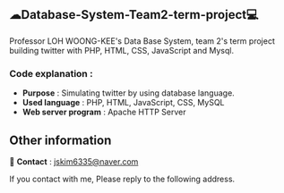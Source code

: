 ## ☁Database-System-Team2-term-project💻
Professor LOH WOONG-KEE's Data Base System, team 2's term project building twitter with PHP, HTML, CSS, JavaScript and Mysql. 

### Code explanation : 
- **Purpose** : Simulating twitter by using database language.
- **Used language** : PHP, HTML, JavaScript, CSS, MySQL
- **Web server program** : Apache HTTP Server

## Other information
📧 **Contact** : jskim6335@naver.com

If you contact with me, Please reply to the following address.
